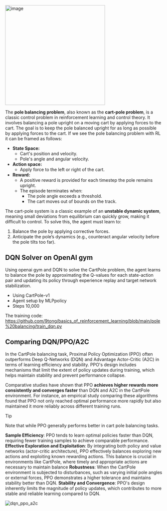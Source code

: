 <img width="320" alt="image" src="https://github.com/user-attachments/assets/ea48f573-e8ca-4a55-9a64-b07dee36dac1">

The **pole balancing problem**, also known as the **cart-pole problem**, is a classic control problem in reinforcement learning and control theory. It involves balancing a pole upright on a moving cart by applying forces to the cart. The goal is to keep the pole balanced upright for as long as possible by applying forces to the cart.
If we see the pole balancing problem with RL it can be framed as follows:
- **State Space:** 
	- Cart's position and velocity.  
	- Pole's angle and angular velocity.  
- **Action space:**
	- Apply force to the left or right of the cart.  
- **Reward:**
	- A positive reward is provided for each timestep the pole remains upright.
	- The episode terminates when:
		- The pole angle exceeds a threshold.
		- The cart moves out of bounds on the track.

The cart-pole system is a classic example of an **unstable dynamic system**, meaning small deviations from equilibrium can quickly grow, making it difficult to control.
To solve this, the agent must learn to:
1. Balance the pole by applying corrective forces.
2. Anticipate the pole’s dynamics (e.g., counteract angular velocity before the pole tilts too far).

## DQN Solver on OpenAI gym
Using openai gym and DQN to solve the CartPole problem, the agent learns to balance the pole by approximating the Q-values for each state-action pair and updating its policy through experience replay and target network stabilization.
- Using CartPole-v1
- Agent setup by MLPpolicy
- Steps 10,000

The training code: https://github.com/9tong/basics_of_reinforcement_learning/blob/main/pole%20balancing/train_dqn.py

## Comparing DQN/PPO/A2C
In the CartPole balancing task, Proximal Policy Optimization (PPO) often outperforms Deep Q-Networks (DQN) and Advantage Actor-Critic (A2C) in terms of learning efficiency and stability. PPO's design includes mechanisms that limit the extent of policy updates during training, which helps maintain stability and prevent performance collapse.

Comparative studies have shown that PPO **achieves higher rewards more consistently and converges faster** than DQN and A2C in the CartPole environment. For instance, an empirical study comparing these algorithms found that PPO not only reached optimal performance more rapidly but also maintained it more reliably across different training runs.

>[!tip]
>Note that while PPO generally performs better in cart pole balancing tasks.

**Sample Efficiency**: PPO tends to learn optimal policies faster than DQN, requiring fewer training samples to achieve comparable performance.
**Effective Exploration and Exploitation**: By integrating both policy and value networks (actor-critic architecture), PPO effectively balances exploring new actions and exploiting known rewarding actions. This balance is crucial in environments like CartPole, where timely and appropriate actions are necessary to maintain balance
**Robustness**: When the CartPole environment is subjected to disturbances, such as varying initial pole angles or external forces, PPO demonstrates a higher tolerance and maintains stability better than DQN.
**Stability and Convergence**: PPO's design inherently limits the magnitude of policy updates, which contributes to more stable and reliable learning compared to DQN.

![dqn_ppo_a2c](https://github.com/user-attachments/assets/abfb4179-4736-43a2-b624-7937dd323823)
